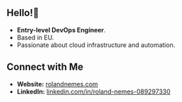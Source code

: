 <!--
**naordl/naordl** is a ✨ _special_ ✨ repository because its `README.md` (this file) appears on your GitHub profile.

Here are some ideas to get you started:

- 🔭 I’m currently working on ...
- 🌱 I’m currently learning ...
- 👯 I’m looking to collaborate on ...
- 🤔 I’m looking for help with ...
- 💬 Ask me about ...
- 📫 How to reach me: ...
- 😄 Pronouns: ...
- ⚡ Fun fact: ...
-->

## Hello!👋

- **Entry-level DevOps Engineer**.
- Based in EU.
- Passionate about cloud infrastructure and automation.

## Connect with Me
- **Website:** [rolandnemes.com](https://rolandnemes.com)
- **LinkedIn:** [linkedin.com/in/roland-nemes-089297330](https://linkedin.com/in/roland-nemes-089297330)
